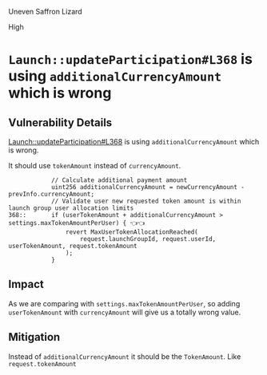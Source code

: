 Uneven Saffron Lizard

High

# `Launch::updateParticipation#L368` is using `additionalCurrencyAmount` which is wrong

## Vulnerability Details

[Launch::updateParticipation#L368](https://github.com/sherlock-audit/2025-02-rova/blob/main/rova-contracts/src/Launch.sol#L368) is using `additionalCurrencyAmount` which is wrong.

It should use `tokenAmount` instead of `currencyAmount`.

```Solidity
            // Calculate additional payment amount
            uint256 additionalCurrencyAmount = newCurrencyAmount - prevInfo.currencyAmount;
            // Validate user new requested token amount is within launch group user allocation limits
368::       if (userTokenAmount + additionalCurrencyAmount > settings.maxTokenAmountPerUser) { 👈👈
                revert MaxUserTokenAllocationReached(
                    request.launchGroupId, request.userId, userTokenAmount, request.tokenAmount
                );
            }
```

## Impact

As we are comparing with `settings.maxTokenAmountPerUser`, so adding `userTokenAmount` with `currencyAmount` will give us a totally wrong value.

## Mitigation

Instead of `additionalCurrencyAmount` it should be the `TokenAmount`. Like `request.tokenAmount`